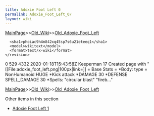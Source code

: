 ```yaml
---
title: Adoxie Foot Left 0
permalink: Adoxie_Foot_Left_0/
layout: wiki
---
```


[MainPage](/keeperrl_wiki/ "wikilink")>>[Old_Wiki](/keeperrl_wiki/Old_Wiki "wikilink")>>[Old_Adoxie_Foot_Left](/keeperrl_wiki/Old_Adoxie_Foot_Left "wikilink")

      <sha1>phoiac9h4m842xq45sp7s6u21eteeq1</sha1>
      <model>wikitext</model>
      <format>text/x-wiki</format>
    </revision>
  </page>
  <page>
    <title>Adoxie Foot Left</title>
    <ns>0</ns>
    <id>529</id>
    <revision>
      <id>4332</id>
      <timestamp>2020-01-18T15:43:58Z</timestamp>
      <contributor>
        <username>Keeperman</username>
        <id>17</id>
      </contributor>
      <comment>Created page with &quot;[[File:adoxie_foot_left.png|100px|link=]]  = Base Stats = *Body: type = NonHumanoid HUGE *Kick attack    *DAMAGE 30 *DEFENSE SPELL_DAMAGE 30   *Spells: &quot;circular blast&quot; &quot;fireb...&quot;</comment>
      

[MainPage](/keeperrl_wiki/ "wikilink")>>[Old_Wiki](/keeperrl_wiki/Old_Wiki "wikilink")>>[Old_Adoxie_Foot_Left](/keeperrl_wiki/Old_Adoxie_Foot_Left "wikilink")

Other items in this section
-    [Adoxie Foot Left 1](/keeperrl_wiki/Adoxie_Foot_Left_1 "wikilink")
